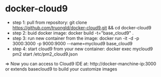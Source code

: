 # docker-cloud9

- step 1: pull from repository: git clone https://github.com/truongld/docker-cloud9.git && cd docker-cloud9
- step 2: buid docker image: docker build -t="base_cloud9" .
- step 3: run new container from the image: docker run -it -d -p 3000:3000 -p 9000:9000 --name=mycloud9 base_cloud9
- step 4: start cloud9 from your new container: docker exec mycloud9 pm2 start /etc/pm2_cloud9.json


=> Now you can access to Cloud9 IDE at: http://docker-manchine-ip:3000
or extends basecloud9 to build your customize images
